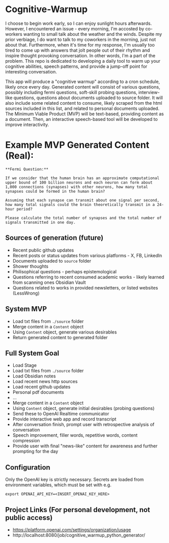 # Cognitive-Warmup

I choose to begin work early, so I can enjoy sunlight hours afterwards. However, I encountered an issue - every morning, I'm accosted by co-workers wanting to small talk about the weather and the winds. Despite my prior verbiage, I do want to talk to my coworkers in the morning, just not about that. Furthermore, when it's time for my response, I'm usually too tired to come up with answers that jolt people out of their rhythm and inspire thought provoking conversation. In other words, I'm a part of the problem. This repo is dedicated to developing a daily tool to warm up your cognitive abilities, speech patterns, and provide a jump-off point for interesting conversation.

This app will produce a "cognitive warmup" according to a cron schedule, likely once every day. Generated content will consist of various questions, possibly including fermi questions, soft-skill probing questions, interview-like questions, questions about documents uploaded to source folder. It will also include some related content to consume, likely scraped from the html sources included in this list, and related to personal documents uploaded. The Minimum Viable Product (MVP) will be text-based, providing content as a document. Then, an interactive speech-based tool will be developed to improve interactivity.

# Example MVP Generated Content (Real):
```
**Fermi Question:**

If we consider that the human brain has an approximate computational upper bound of 100 billion neurons and each neuron can form about 1,000 connections (synapses) with other neurons, how many total synapses could be formed in the human brain? 

Assuming that each synapse can transmit about one signal per second, how many total signals could the brain theoretically transmit in a 24-hour period? 

Please calculate the total number of synapses and the total number of signals transmitted in one day.
```

## Sources of generation (future)
 - Recent public github updates
 - Recent posts or status updates from various platforms - X, FB, LinkedIn
 - Documents uploaded to `source` folder
  - Shower thoughts
  - Philisophical questions - perhaps epistemological
 - Questions referring to recent consumed academic works - likely learned from scanning ones Obsidian Vault
 - Questions related to works in provided newsletters, or listed websites (LessWrong)

## System MVP
 - Load txt files from `./source` folder
 - Merge content in a `Content` object
 - Using `Content` object, generate various desirables
 - Return generated content to generated folder

## Full System Goal

 - Load Stage
  - Load txt files from `./source` folder
  - Load Obsidian notes
  - Load recent news http sources
  - Load recent github updates
  - Personal pdf documents
  - ...
 - Merge content in a `Content` object
 - Using `Content` object, generate initial desirables (probing questions)
 - Send these to OpenAI Realtime communicator
  - Provide interactive web app and record transcript
 - After conversation finish, prompt user with retrospective analysis of conversation
  - Speech improvement, filler words, repetitive words, content compression
 - Provide user with final "news-like" content for awareness and further prompting for the day

## Configuration

Only the OpenAI key is strictly necessary. Secrets are loaded from environment variables, which must be set with e.g.

`export OPENAI_API_KEY=<INSERT_OPENAI_KEY_HERE>`

## Project Links (For personal development, not public access)
 - https://platform.openai.com/settings/organization/usage
 - http://localhost:8080/job/cognitive_warmup_python_generator/